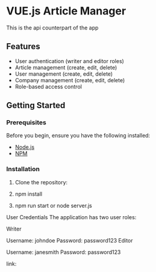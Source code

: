 # VUE.js Article Manager

This is the api counterpart of the app

## Features

- User authentication (writer and editor roles)
- Article management (create, edit, delete)
- User management (create, edit, delete)
- Company management (create, edit, delete)
- Role-based access control

## Getting Started

### Prerequisites

Before you begin, ensure you have the following installed:

- [Node.js](https://nodejs.org/)
- [NPM](https://www.npmjs.com/)

### Installation

1. Clone the repository:

2. npm install

3. npm run start or node server.js

User Credentials
The application has two user roles:

Writer

Username: johndoe
Password: password123
Editor

Username: janesmith
Password: password123

link:

